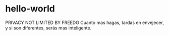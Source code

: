 # hello-world
PRIVACY NOT LIMITED BY FREEDO
Cuanto mas hagas, tardas en envejecer, y si son diferentes, serás mas inteligente.
